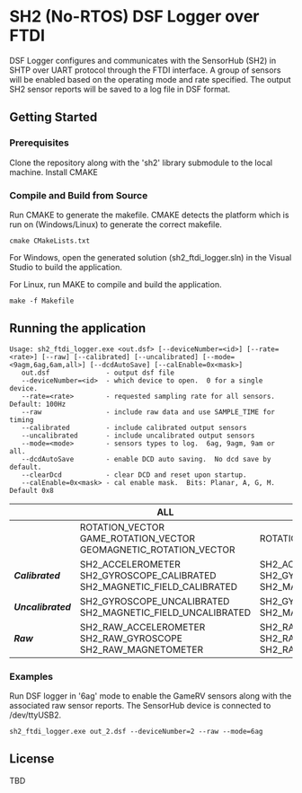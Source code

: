 # SH2 (No-RTOS) DSF Logger over FTDI 

DSF Logger configures and communicates with the SensorHub (SH2) in SHTP over UART protocol through the FTDI interface. A group of sensors will be enabled based on the operating mode and rate specified. 
The output SH2 sensor reports will be saved to a log file in DSF format. 

## Getting Started

### Prerequisites

Clone the repository along with the 'sh2' library submodule to the local machine.
Install CMAKE

### Compile and Build from Source

Run CMAKE to generate the makefile. CMAKE detects the platform which is run on (Windows/Linux) to generate the correct makefile.
```
cmake CMakeLists.txt
```

For Windows, open the generated solution (sh2_ftdi_logger.sln) in the Visual Studio to build the application.

For Linux, run MAKE to compile and build the application.
```
make -f Makefile
```


## Running the application

```
Usage: sh2_ftdi_logger.exe <out.dsf> [--deviceNumber=<id>] [--rate=<rate>] [--raw] [--calibrated] [--uncalibrated] [--mode=<9agm,6ag,6am,all>] [--dcdAutoSave] [--calEnable=0x<mask>]
   out.dsf              - output dsf file
   --deviceNumber=<id>  - which device to open.  0 for a single device.
   --rate=<rate>        - requested sampling rate for all sensors.  Default: 100Hz
   --raw                - include raw data and use SAMPLE_TIME for timing
   --calibrated         - include calibrated output sensors
   --uncalibrated       - include uncalibrated output sensors
   --mode=<mode>        - sensors types to log.  6ag, 9agm, 9am or all.
   --dcdAutoSave        - enable DCD auto saving.  No dcd save by default.
   --clearDcd           - clear DCD and reset upon startup.
   --calEnable=0x<mask> - cal enable mask.  Bits: Planar, A, G, M.  Default 0x8
```

|| ALL | 9AGM | 6AG | 6AM |
|---| --- | --- | --- | --- |
|| ROTATION_VECTOR <br/> GAME_ROTATION_VECTOR <br/> GEOMAGNETIC_ROTATION_VECTOR | ROTATION_VECTOR  | GAME_ROTATION_VECTOR | GEOMAGNETIC_ROTATION_VECTOR |
|**_Calibrated_**| SH2_ACCELEROMETER <br/> SH2_GYROSCOPE_CALIBRATED <br/> SH2_MAGNETIC_FIELD_CALIBRATED | SH2_ACCELEROMETER <br/> SH2_GYROSCOPE_CALIBRATED <br/> SH2_MAGNETIC_FIELD_CALIBRATED | SH2_ACCELEROMETER <br/> SH2_GYROSCOPE_CALIBRATED | SH2_ACCELEROMETER <br/> SH2_MAGNETIC_FIELD_CALIBRATED |
|**_Uncalibrated_**| SH2_GYROSCOPE_UNCALIBRATED <br/> SH2_MAGNETIC_FIELD_UNCALIBRATED | SH2_GYROSCOPE_UNCALIBRATED <br/> SH2_MAGNETIC_FIELD_UNCALIBRATED | SH2_GYROSCOPE_UNCALIBRATED | SH2_MAGNETIC_FIELD_UNCALIBRATED |
|**_Raw_**| SH2_RAW_ACCELEROMETER <br/> SH2_RAW_GYROSCOPE <br/> SH2_RAW_MAGNETOMETER | SH2_RAW_ACCELEROMETER <br/> SH2_RAW_GYROSCOPE <br/> SH2_RAW_MAGNETOMETER | SH2_RAW_ACCELEROMETER <br/> SH2_RAW_GYROSCOPE <br/> SH2_RAW_MAGNETOMETER | SH2_RAW_ACCELEROMETER <br/> SH2_RAW_GYROSCOPE <br/> SH2_RAW_MAGNETOMETER |


### Examples 

Run DSF logger in '6ag' mode to enable the GameRV sensors along with the associated raw sensor reports. 
The SensorHub device is connected to /dev/ttyUSB2.

```
sh2_ftdi_logger.exe out_2.dsf --deviceNumber=2 --raw --mode=6ag
```


## License

TBD
